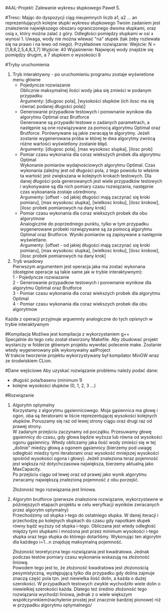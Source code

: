 #AAL-Projekt: Zalewanie wykresu słupkowego
Paweł Ś.

#Tresc:
Mając do dyspozycji ciąg nieujemnych liczb a1, a2 ... an reprezentujących kolejne słupki wykresu słupkowego Twoim zadaniem jest znalezienie największego obszaru ograniczonego dwoma słupkami, oraz osią x, który można zalać z góry. Odległości pomiędzy słupkami w osi x wynosi 1.
Uwaga, wody nie można wlewać "na" słupek (tak żeby rozlewała się na prawo i na lewo od niego).
Przykładowe rozwiązanie:
Wejście: N = [1,8,6,2,5,4,8,3,7]
Wyjście: 40
Wyjaśnienie:
Najwięcej wody znajdzie się pomiędzy drugim, a 7 słupkiem o wysokości 8

#Tryby uruchomienia
1) Tryb interaktywny - po uruchomieniu programu zostaje wyświetlone menu główne
    - Pojedyncze rozwiazanie<br/> 
        Oblicznie maksymalnej ilości wody jaka się zmieści w podanym przypadku<br/>
        Argumenty: [dlugosc pola], [wysokości słupków (ich ilosc ma się równać podanej długości pola)]
    - Generowanie przypadkow testowych i porownanie wynikow dla algorytmu Optimal oraz Brutforce<br/>
        Generowane są przypadki testowe o zadanych parametrach, a następnie są one rozwiązywane za pomocą algorytmu Optimal oraz Brutforce. Porównywane są jakie zwracają te algorytmy. Jeżeli zostanie wygenerowana próba w której te dwa algorytmy zwrócą różne wartości wyświetlony zostanie błąd.<br/>
        Argumenty: [dlugosc pola], [max wysokosc slupka], [ilosc prob]
    - Pomiar czasu wykonania dla coraz wiekszych probek dla algorytmu Optimal<br/>
        Wykonanie pomiarów wydajnościowych algorytmu Optimal. Czas wykonania zależny jest od długości pola, z tego powodu to właśnie ta wartość jest zwiększana w kolejnych krokach testowych. Dla danej długości pola generowanych jest wiele przypadków testowych i wykonywane są dla nich pomiary czasu rozwiązania, następnie czas wykoanania zostaje uśredniony.<br/>
        Argumenty: [offset - od jakiej długości mają zaczynać się kroki pomiaru], [max wysokosc slupka], [wielkosc kroku], [ilosc krokow], [ilosc probek pomiarowych na dany krok]
    - Pomiar czasu wykonania dla coraz wiekszych probek dla obu algorytmow<br/>
        Analogicznie do poprzedniego punktu, tylko w tym przypadku wygenerowane próbeki rozwiązywane są za pomocą algorytmu Optimal oraz Brutforce. Wyniki pomiarów są zapisywane a następnie wyświetlane.<br/>
        Argumenty: [offset - od jakiej długości mają zaczynać się kroki pomiaru], [max wysokosc slupka], [wielkosc kroku], [ilosc krokow], [ilosc probek pomiarowych na dany krok]
2) Tryb wsadowy<br/>
    Pierwszym argumentem jest operacja jaka ma zostać wykonana (dostępne operacje są takie same jak w trybie interaktywnym):<br/>
        1 - Pojedyncze rozwiazanie<br/>
        2 - Generowanie przypadkow testowych i porownanie wynikow dla algorytmu Optimal oraz Brutforce<br/>
        3 - Pomiar czasu wykonania dla coraz wiekszych probek dla algorytmu Optimal<br/>
        4 - Pomiar czasu wykonania dla coraz wiekszych probek dla obu algorytmow<br/>
    
Każda z operacji przyjmuje arguemnty analogiczne do tych opisnych w trybie interaktywnym

#Kompilacja
Możliwa jest kompilacja z wykorzystaniem g++<br/>
Specjalnie do tego celu został stworzony Makefile.
Aby zbudować projekt wystarczy w folderze głównym projektu wywołać polecenie make. Zostanie wtedy wygenerowany plik wykonywalny aalProject<br/>
W trakcie tworzenie projektu wykorzystywany był kompilator MinGW wraz ze środwiskiem CLion.

#Dane wejściowe
Aby uzyskać rozwiązanie problemu należy podać dane:
- długość pola/basenu (minimum 1)
- kolejne wysokości słupków (0, 1, 2, 3 ...)

#Rozwiązanie
1) Algorytm optymalny<br/>
    Korzystamy z algorytmu gąsiennicowego. Moja gąsiennica ma głowę i ogon, oba są iteratorami w
    liście reprezentującej wysokości kolejnych słupków. Poruszamy się raz od lewej strony ciągu oraz
    drugi raz od prawej strony.<br/>
    W zadanym przejściu zaczynamy od początku. Przesuwamy głowę gąsiennicy do czasu, gdy głowa
    będzie wyższa lub równa od wysokości ogonu gąsiennicy. Wtedy obliczamy jaka ilość wody zmieści
    się w tej „dolinie” miedzy głową a ogonem gąsiennicy (bierzemy pod uwagę odległość miedzy tymi
    iteratorami oraz wysokość mniejszej wysokości spośród wysokości ogona i głowy). Jeżeli znaleziona
    teraz pojemność jest większa niż dotychczasowa największa, bierzemy aktualną jako MaxCapacity.<br/>
    Po przejściu ciągu od lewej oraz od prawej jako wynik algorytmu zwracamy największą znalezioną
    pojemność z obu porzejść.
    
    Złożoność tego rozwiązania jest liniowa.
2) Algorytm brutforce (pierwsze znalezione rozwiązanie, wykorzystawne w późniejszych etapach projektu w celu weryfkacji wyników zwracanych przez algorytm optymalny) <br/>
    Przechodzimy od słupka i-tego do ostatniego słupka. W danej iteracji i przechodzę po kolejnych
    słupkach do czasu gdy napotkam słupek równy bądź wyższy od słupka i-tego. Obliczana jest wtedy
    odległość między tymi słupkami i mnożona jest przez minimum wysokości i-tego słupka oraz tego
    słupka do którego dotarliśmy. Wykonując ten algorytm dla każdego i=1…n znajduję maksymalną
    pojemność.
    
    Złożoność teoretyczna tego rozwiązania jest kwadratowa. Jednak podczas testów pomiary czasu wykonania wskazują na złożoność liniową.<br/>
    Powodem tego jest to, że złożoność kwadratowa jest złożonością pesymistyczną, występującą tylko dla przypadku gdy dolina zajmuje znaczą część pola
    tzn. jest niewielka ilość dolin, a każda o dużej szerokości. W przypadkach testowych zwykle wychodziło wiele dolin o niewielkiej szerokości każda.
    Dlatego też średnio złożoność tego rozwiązania wychodzi liniowa, jednak z o wiele większym współczynnkiem(nachylenie prostej jest znacznie bardziej pionowe) niż w przypadku algorytmu optymalnego/ 